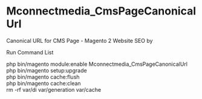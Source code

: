 # Mconnectmedia_CmsPageCanonicalUrl
Canonical URL for CMS Page - Magento 2 Website SEO by

Run Command List

php bin/magento module:enable Mconnectmedia_CmsPageCanonicalUrl <br>
php bin/magento setup:upgrade <br>
php bin/magento cache:flush <br>
php bin/magento cache:clean <br>
rm -rf var/di var/generation var/cache

